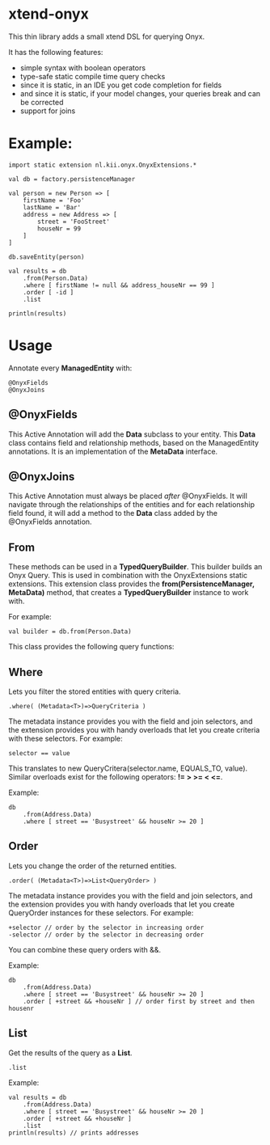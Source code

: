 xtend-onyx
==========

This thin library adds a small xtend DSL for querying Onyx.

It has the following features:

- simple syntax with boolean operators
- type-safe static compile time query checks
- since it is static, in an IDE you get code completion for fields
- and since it is static, if your model changes, your queries break and can be corrected
- support for joins

# Example:

	import static extension nl.kii.onyx.OnyxExtensions.*
	
	val db = factory.persistenceManager
	
	val person = new Person => [
		firstName = 'Foo'
		lastName = 'Bar'
		address = new Address => [
			street = 'FooStreet'
			houseNr = 99
		]
	]
	
	db.saveEntity(person)
	
	val results = db
		.from(Person.Data)
		.where [ firstName != null && address_houseNr == 99 ]
		.order [ -id ]
		.list
		
	println(results)

# Usage

Annotate every **ManagedEntity** with:

	@OnyxFields
	@OnyxJoins

## @OnyxFields

This Active Annotation will add the **Data** subclass to your entity. This **Data** class contains field and relationship methods, based on the ManagedEntity annotations. It is an implementation of the **MetaData<T>** interface.

## @OnyxJoins

This Active Annotation must always be placed *after* @OnyxFields. It will navigate through the relationships of the entities and for each relationship field found, it will add a method to the **Data** class added by the @OnyxFields annotation.

## From

These methods can be used in a **TypedQueryBuilder**. This builder builds an Onyx Query. This is used in combination with the OnyxExtensions static extensions. This extension class provides the **from(PersistenceManager, MetaData<T>)** method, that creates a **TypedQueryBuilder** instance to work with.

For example:

	val builder = db.from(Person.Data)

This class provides the following query functions:

## Where

Lets you filter the stored entities with query criteria.

	.where( (Metadata<T>)=>QueryCriteria )

The metadata instance provides you with the field and join selectors, and the extension provides you with handy overloads that let you create criteria with these selectors. For example:

	selector == value

This translates to new QueryCritera(selector.name, EQUALS_TO, value). Similar overloads exist for the following operators: **!= > >= < <=**.

Example:

	db
		.from(Address.Data)
		.where [ street == 'Busystreet' && houseNr >= 20 ]

## Order

Lets you change the order of the returned entities.

	.order( (Metadata<T>)=>List<QueryOrder> )

The metadata instance provides you with the field and join selectors, and the extension provides you with handy overloads that let you create QueryOrder instances for these selectors. For example:

	+selector // order by the selector in increasing order
	-selector // order by the selector in decreasing order

You can combine these query orders with &&.

Example:

	db
		.from(Address.Data)
		.where [ street == 'Busystreet' && houseNr >= 20 ]
		.order [ +street && +houseNr ] // order first by street and then housenr

## List

Get the results of the query as a **List**.

	.list

Example:

	val results = db
		.from(Address.Data)
		.where [ street == 'Busystreet' && houseNr >= 20 ]
		.order [ +street && +houseNr ]
		.list
	println(results) // prints addresses
